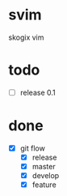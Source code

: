 # svim
skogix vim

# todo
- [ ] release 0.1

# done
- [x] git flow
  - [x] release
  - [x] master
  - [x] develop
  - [x] feature
